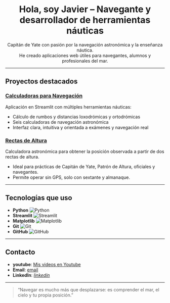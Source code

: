 <h1 align="center">Hola, soy Javier – Navegante y desarrollador de herramientas náuticas</h1>

<p align="center">
  Capitán de Yate con pasión por la navegación astronómica y la enseñanza náutica.<br>
  He creado aplicaciones web útiles para navegantes, alumnos y profesionales del mar.
</p>

---

## Proyectos destacados

### [Calculadoras para Navegación](https://github.com/nauticaweb/Calculadoras)
Aplicación en Streamlit con múltiples herramientas náuticas:
- Cálculo de rumbos y distancias loxodrómicas y ortodrómicas
- Seis calculadoras de navegación astronómica
- Interfaz clara, intuitiva y orientada a exámenes y navegación real

### [Rectas de Altura ](https://github.com/nauticaweb/Posicionamiento)
Calculadora astronómica para obtener la posición observada a partir de dos rectas de altura. 
- Ideal para prácticas de Capitán de Yate, Patrón de Altura, oficiales y navegantes.
- Permite operar sin GPS, solo con sextante y almanaque.

---

## Tecnologías que uso

- **Python** ![Python](https://img.shields.io/badge/Python-3776AB?style=for-the-badge&logo=python&logoColor=white)
- **Streamlit** ![Streamlit](https://img.shields.io/badge/Streamlit-FF4B4B?style=for-the-badge&logo=streamlit&logoColor=white)
- **Matplotlib** ![Matplotlib](https://img.shields.io/badge/Matplotlib-2066A0?style=for-the-badge&logo=matplotlib&logoColor=white)
- **Git** ![Git](https://img.shields.io/badge/Git-F05032?style=for-the-badge&logo=git&logoColor=white)
- **GitHub** ![GitHub](https://img.shields.io/badge/GitHub-181717?style=for-the-badge&logo=github&logoColor=white)
  
---

## Contacto

- **youtube**: [Mis videos en Youtube](https://www.youtube.com/@DRUlDA/videos)
- **Email**: [email](http://mailto:el_druida@hotmail.com)
- **LinkedIn**: *[linkedin](https://www.linkedin.com/in/javier-hern%C3%A1ndez-26190669/)*

---

> “Navegar es mucho más que desplazarse: es comprender el mar, el cielo y tu propia posición.”
